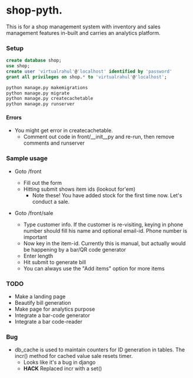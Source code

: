 # shop-pyth.
This is for a shop management system with inventory and sales management
features in-built and carries an analytics platform.

### Setup
```SQL
create database shop;
use shop;
create user 'virtualrahul'@'localhost' identified by 'password'
grant all privileges on shop.* to 'virtualrahul'@'localhost';
```

```bash
python manage.py makemigrations
python manage.py migrate
python manage.py createcachetable
python manage.py runserver
```

#### Errors
* You might get error in createcachetable.
    * Comment out code in front/__init__py and re-run, then remove comments and
runserver

### Sample usage
* Goto /front
    * Fill out the form
    * Hitting submit shows item ids (lookout for'em)
        * Note these!
You have added stock for the first time now. Let's conduct a sale.

* Goto /front/sale
    * Type customer info. If the customer is re-visiting, keying in phone number
    should fill his name and optional email-id. Phone number is important
    * Now key in the item-id. Currently this is manual, but actually would be
    happening by a bar/QR code generator
    * Enter length
    * Hit submit to generate bill
    * You can always use the "Add items" option for more items

### TODO
* Make a landing page
* Beautify bill generation
* Make page for analytics purpose
* Integrate a bar-code generator
* Integrate a bar code-reader

### Bug
* db_cache is used to maintain counters for ID generation in tables. The incr()
    method for cached value sale resets timer.
    * Looks like it's a bug in django
    * **HACK** Replaced incr with a set()
